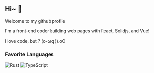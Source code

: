 ## Hi~ 👋

Welcome to my github profile

I'm a front-end coder building web pages with React, Solidjs, and Vue!

I love code, but ? (o-ωｑ)).oO

### Favorite Languages

![Rust](https://img.shields.io/badge/-rust-ec6323?style=flat-square&logo=rust)
![TypeScript](https://img.shields.io/badge/-typescript-black?style=flat-square&logo=typescript)
